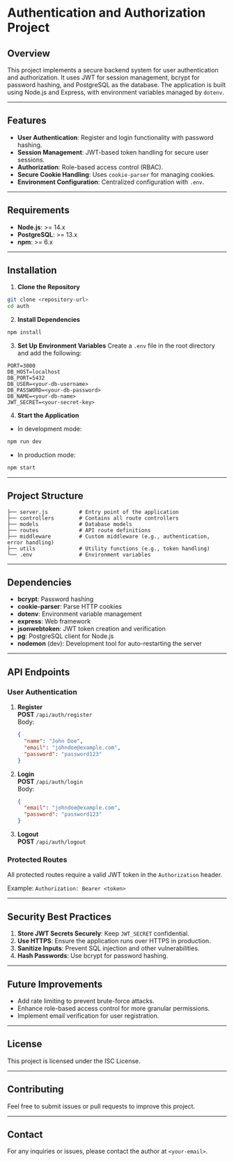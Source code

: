 # Authentication and Authorization Project

## Overview

This project implements a secure backend system for user authentication and authorization. It uses JWT for session management, bcrypt for password hashing, and PostgreSQL as the database. The application is built using Node.js and Express, with environment variables managed by `dotenv`.

---

## Features

- **User Authentication**: Register and login functionality with password hashing.
- **Session Management**: JWT-based token handling for secure user sessions.
- **Authorization**: Role-based access control (RBAC).
- **Secure Cookie Handling**: Uses `cookie-parser` for managing cookies.
- **Environment Configuration**: Centralized configuration with `.env`.

---

## Requirements

- **Node.js**: >= 14.x
- **PostgreSQL**: >= 13.x
- **npm**: >= 6.x

---

## Installation

1. **Clone the Repository**

```bash
git clone <repository-url>
cd auth
```

2. **Install Dependencies**

```bash
npm install
```

3. **Set Up Environment Variables**
   Create a `.env` file in the root directory and add the following:

```env
PORT=3000
DB_HOST=localhost
DB_PORT=5432
DB_USER=<your-db-username>
DB_PASSWORD=<your-db-password>
DB_NAME=<your-db-name>
JWT_SECRET=<your-secret-key>
```

4. **Start the Application**

- In development mode:

```bash
npm run dev
```

- In production mode:

```bash
npm start
```

---

## Project Structure

```
├── server.js          # Entry point of the application
├── controllers        # Contains all route controllers
├── models             # Database models
├── routes             # API route definitions
├── middleware         # Custom middleware (e.g., authentication, error handling)
├── utils              # Utility functions (e.g., token handling)
└── .env               # Environment variables
```

---

## Dependencies

- **bcrypt**: Password hashing
- **cookie-parser**: Parse HTTP cookies
- **dotenv**: Environment variable management
- **express**: Web framework
- **jsonwebtoken**: JWT token creation and verification
- **pg**: PostgreSQL client for Node.js
- **nodemon** (dev): Development tool for auto-restarting the server

---

## API Endpoints

### **User Authentication**

1. **Register**  
   **POST** `/api/auth/register`  
   Body:

   ```json
   {
     "name": "John Doe",
     "email": "johndoe@example.com",
     "password": "password123"
   }
   ```

2. **Login**  
   **POST** `/api/auth/login`  
   Body:

   ```json
   {
     "email": "johndoe@example.com",
     "password": "password123"
   }
   ```

3. **Logout**  
   **POST** `/api/auth/logout`

### **Protected Routes**

All protected routes require a valid JWT token in the `Authorization` header.

Example: `Authorization: Bearer <token>`

---

## Security Best Practices

1. **Store JWT Secrets Securely**: Keep `JWT_SECRET` confidential.
2. **Use HTTPS**: Ensure the application runs over HTTPS in production.
3. **Sanitize Inputs**: Prevent SQL injection and other vulnerabilities.
4. **Hash Passwords**: Use bcrypt for password hashing.

---

## Future Improvements

- Add rate limiting to prevent brute-force attacks.
- Enhance role-based access control for more granular permissions.
- Implement email verification for user registration.

---

## License

This project is licensed under the ISC License.

---

## Contributing

Feel free to submit issues or pull requests to improve this project.

---

## Contact

For any inquiries or issues, please contact the author at `<your-email>`.
